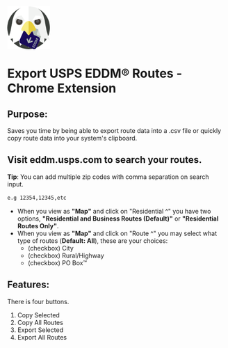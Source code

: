 <img align="center" src="https://github.com/williamgregorio/eddm-route-exporter/blob/main/assets/eddm-exporter-extension-icon-0.2.0.png" width="98" height="98" alt="icon for eddm route exporter" />

# Export USPS EDDM® Routes - Chrome Extension 

## Purpose:
Saves you time by being able to export route data into a .csv file or quickly copy route data into your system's clipboard.

## Visit eddm.usps.com to search your routes.
**Tip**: You can add multiple zip codes with comma separation on search input.
```bash
e.g 12354,12345,etc
```

- When you view as **"Map"** and click on "Residential ^" you have two options, **"Residential and Business Routes (Default)"** or **"Residential Routes Only"**.
- When you view as **"Map"** and click on "Route ^" you may select what type of routes (**Default: All**), these are your choices:
  - (checkbox) City
  - (checkbox) Rural/Highway
  - (checkbox) PO Box™

## Features:
There is four buttons.
1. Copy Selected
2. Copy All Routes
3. Export Selected
4. Export All Routes 


